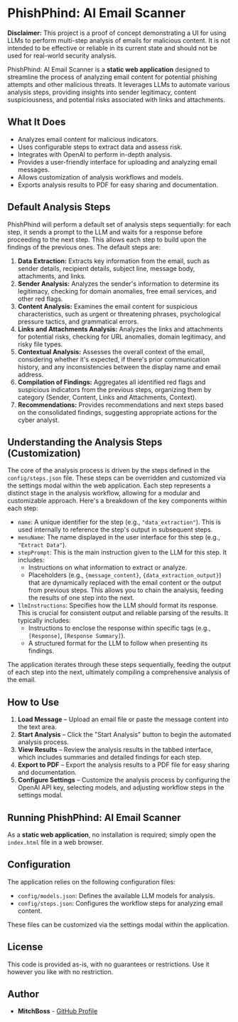 # PhishPhind: AI Email Scanner

**Disclaimer:** This project is a proof of concept demonstrating a UI for using LLMs to perform multi-step analysis of emails for malicious content. It is not intended to be effective or reliable in its current state and should not be used for real-world security analysis.

PhishPhind: AI Email Scanner is a **static web application** designed to streamline the process of analyzing email content for potential phishing attempts and other malicious threats. It leverages LLMs to automate various analysis steps, providing insights into sender legitimacy, content suspiciousness, and potential risks associated with links and attachments.

## What It Does

-   Analyzes email content for malicious indicators.
-   Uses configurable steps to extract data and assess risk.
-   Integrates with OpenAI to perform in-depth analysis.
-   Provides a user-friendly interface for uploading and analyzing email messages.
-   Allows customization of analysis workflows and models.
-   Exports analysis results to PDF for easy sharing and documentation.

## Default Analysis Steps

PhishPhind will perform a default set of analysis steps sequentially: for each step, it sends a prompt to the LLM and waits for a response before proceeding to the next step. This allows each step to build upon the findings of the previous ones. The default steps are:

1.  **Data Extraction:** Extracts key information from the email, such as sender details, recipient details, subject line, message body, attachments, and links.
2.  **Sender Analysis:** Analyzes the sender's information to determine its legitimacy, checking for domain anomalies, free email services, and other red flags.
3.  **Content Analysis:** Examines the email content for suspicious characteristics, such as urgent or threatening phrases, psychological pressure tactics, and grammatical errors.
4.  **Links and Attachments Analysis:** Analyzes the links and attachments for potential risks, checking for URL anomalies, domain legitimacy, and risky file types.
5.  **Contextual Analysis:** Assesses the overall context of the email, considering whether it's expected, if there's prior communication history, and any inconsistencies between the display name and email address.
6.  **Compilation of Findings:** Aggregates all identified red flags and suspicious indicators from the previous steps, organizing them by category (Sender, Content, Links and Attachments, Context).
7.  **Recommendations:** Provides recommendations and next steps based on the consolidated findings, suggesting appropriate actions for the cyber analyst.

## Understanding the Analysis Steps (Customization)

The core of the analysis process is driven by the steps defined in the `config/steps.json` file. These steps can be overridden and customized via the settings modal within the web application. Each step represents a distinct stage in the analysis workflow, allowing for a modular and customizable approach. Here's a breakdown of the key components within each step:


-   `name`: A unique identifier for the step (e.g., `"data_extraction"`). This is used internally to reference the step's output in subsequent steps.
-   `menuName`: The name displayed in the user interface for this step (e.g., `"Extract Data"`).
-   `stepPrompt`: This is the main instruction given to the LLM for this step. It includes:
    -   Instructions on what information to extract or analyze.
    -   Placeholders (e.g., `{message_content}`, `{data_extraction_output}`) that are dynamically replaced with the email content or the output from previous steps. This allows you to chain the analysis, feeding the results of one step into the next.
-   `llmInstructions`: Specifies how the LLM should format its response. This is crucial for consistent output and reliable parsing of the results. It typically includes:
    -   Instructions to enclose the response within specific tags (e.g., `[Response]`, `[Response Summary]`).
    -   A structured format for the LLM to follow when presenting its findings.

The application iterates through these steps sequentially, feeding the output of each step into the next, ultimately compiling a comprehensive analysis of the email.

## How to Use

1.  **Load Message** – Upload an email file or paste the message content into the text area.
2.  **Start Analysis** – Click the "Start Analysis" button to begin the automated analysis process.
3.  **View Results** – Review the analysis results in the tabbed interface, which includes summaries and detailed findings for each step.
4.  **Export to PDF** – Export the analysis results to a PDF file for easy sharing and documentation.
5.  **Configure Settings** – Customize the analysis process by configuring the OpenAI API key, selecting models, and adjusting workflow steps in the settings modal.

## Running PhishPhind: AI Email Scanner

As a **static web application**, no installation is required; simply open the `index.html` file in a web browser.

## Configuration

The application relies on the following configuration files:

-   `config/models.json`: Defines the available LLM models for analysis.
-   `config/steps.json`: Configures the workflow steps for analyzing email content.

These files can be customized via the settings modal within the application.

## License

This code is provided as-is, with no guarantees or restrictions. Use it however you like with no restriction.

## Author

*   **MitchBoss** - [GitHub Profile](https://github.com/MitchBoss)
